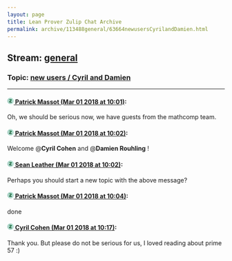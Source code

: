 ```yaml
---
layout: page
title: Lean Prover Zulip Chat Archive 
permalink: archive/113488general/63664newusersCyrilandDamien.html
---
```


## Stream: [general](index.html)
### Topic: [new users / Cyril and Damien](63664newusersCyrilandDamien.html)

---

#### [![Click to go to Zulip](../../assets/img/zulip2.png) Patrick Massot (Mar 01 2018 at 10:01)](https://leanprover.zulipchat.com/#narrow/stream/113488-general/topic/new%20users%20/%20Cyril%20and%20Damien/near/123129558):
Oh, we should be serious now, we have guests from the mathcomp team.

#### [![Click to go to Zulip](../../assets/img/zulip2.png) Patrick Massot (Mar 01 2018 at 10:02)](https://leanprover.zulipchat.com/#narrow/stream/113488-general/topic/new%20users%20/%20Cyril%20and%20Damien/near/123129560):
Welcome @**Cyril Cohen** and @**Damien Rouhling** !

#### [![Click to go to Zulip](../../assets/img/zulip2.png) Sean Leather (Mar 01 2018 at 10:02)](https://leanprover.zulipchat.com/#narrow/stream/113488-general/topic/new%20users%20/%20Cyril%20and%20Damien/near/123129599):
Perhaps you should start a new topic with the above message?

#### [![Click to go to Zulip](../../assets/img/zulip2.png) Patrick Massot (Mar 01 2018 at 10:04)](https://leanprover.zulipchat.com/#narrow/stream/113488-general/topic/new%20users%20/%20Cyril%20and%20Damien/near/123129647):
done

#### [![Click to go to Zulip](../../assets/img/zulip2.png) Cyril Cohen (Mar 01 2018 at 10:17)](https://leanprover.zulipchat.com/#narrow/stream/113488-general/topic/new%20users%20/%20Cyril%20and%20Damien/near/123130036):
Thank you. But please do not be serious for us, I loved reading about prime 57 :)

